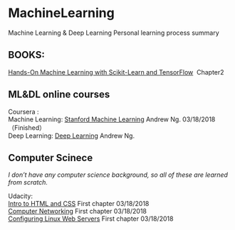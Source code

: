 # MachineLearning
Machine Learning &amp; Deep Learning
Personal learning process summary

## BOOKS:   
[Hands-On Machine Learning with Scikit-Learn and TensorFlow](http://www.deeplearningitalia.com/wp-content/uploads/2017/12/Dropbox_Hands-On-Machine-Learning-with-Scikit-Learn-and-Tensorflow-Aurelien-Geron.pdf)  Chapter2

## **ML&DL online courses**  
Coursera :<br> 
Machine Learning: [Stanford Machine Learning](https://www.coursera.org/learn/machine-learning/home/welcome) Andrew Ng. 03/18/2018（Finished）<br>
Deep Learning: [Deep Learning](https://www.coursera.org/learn/neural-networks-deep-learning/home/welcome) Andrew Ng.<br>

## **Computer Scinece**
_I don’t have any computer science background, so all of these are learned from scratch._<br>

Udacity:<br>
[Intro to HTML and CSS](https://classroom.udacity.com/courses/ud001) First chapter 03/18/2018<br> 
[Computer Networking](https://classroom.udacity.com/courses/ud436) First chapter 03/18/2018<br>
[Configuring Linux Web Servers](https://classroom.udacity.com/courses/ud299) First chapter 03/18/2018<br>



